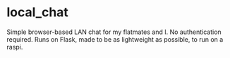 # local_chat
Simple browser-based LAN chat for my flatmates and I. No authentication required. Runs on Flask, made to be as lightweight as possible, to run on a raspi. 
